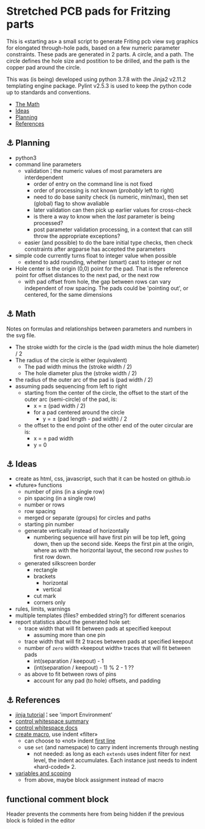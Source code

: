 <!-- cSpell:enable -->
# Stretched PCB pads for Fritzing parts

<link href="css/markdown.css" rel="stylesheet"/>

This is «starting as» a small script to generate Friting pcb view svg graphics for elongated through-hole pads, based on a few numeric parameter constraints. These pads are generated in 2 parts. A circle, and a path. The circle defines the hole size and postition to be drilled, and the path is the copper pad around the circle.

This was (is being) developed using python 3.7.8 with the Jinja2 v2.11.2 templating engine package. Pylint v2.5.3 is used to keep the python code up to standards and conventions.

* [The Math](#link_math)
* [Ideas](#link_ideas)
* [Planning](#link_planning)
* [References](#link_references)

<!--
* [Link](#link_link)
## <a name="link_link">⚓</a> Link
-->

## <a name="link_planning">⚓</a> Planning

* python3
* command line parameters
  * validation ¦ the numeric values of most parameters are interdependent
    * order of entry on the command line is not fixed
    * order of processing is not known (_probably_ left to right)
    * need to do base sanity check (is numeric, min/max), then set (global) flag to show avaliable
    * later validation can then pick up earlier values for cross-check
    * is there a way to know when the _last_ parameter is being processed?
    * post parameter validation processing, in a context that can still throw the appropriate exceptions?
  * easier (and possible) to do the bare initial type checks, then check constraints after argparse has accepted the parameters
* simple code currently turns float to integer value when possible
  * extend to add rounding, whether (smart) cast to integer or not
* Hole center is the origin (0,0) point for the pad. That is the reference point for offset distances to the next pad, or the next row
  * with pad offset from hole, the gap between rows can vary independent of row spacing. The pads could be 'pointing out', or centered, for the same dimensions

## <a name="link_math">⚓</a> Math

Notes on formulas and relationships between parameters and numbers in the svg file.

* The stroke width for the circle is the (pad width minus the hole diameter) / 2
* The radius of the circle is either (equivalent)
  * The pad width minus the (stroke width / 2)
  * The hole diameter plus the (stroke width / 2)
* the radius of the outer arc of the pad is (pad width / 2)
* assuming pads sequencing from left to right
  * starting from the center of the circle, the offset to the start of the outer arc (semi-circle) of the pad, is:
    * x = ± (pad width / 2)
    * for a pad centered around the circle
      * y = ± (pad length - pad width) / 2
  * the offset to the end point of the other end of the outer circular are is:
    * x = ± pad width
    * y = 0

## <a name="link_ideas">⚓</a> Ideas

* create as html, css, javascript, such that it can be hosted on github.io
* «future» functions
  * number of pins (in a single row)
  * pin spacing (in a single row)
  * number or rows
  * row spacing
  * merged or separate (groups) for circles and paths
  * starting pin number
  * generate vertically instead of horizontally
    * numbering sequence will have first pin will be top left, going down, then up the second side. Keeps the first pin at the origin, where as with the horizontal layout, the second row `pushes` to first row down.
  * generated silkscreen border
    * rectangle
    * brackets
      * horizontal
      * vertical
    * cut mark
    * corners only
* rules, limits, warnings
* multiple templates (files? embedded string?) for different scenarios
* report statistics about the generated hole set:
  * trace width that will fit between pads at specified keepout
    * assuming more than one pin
  * trace width that will fit 2 traces between pads at specified keepout
  * number of `zero` width «keepout width» traces that will fit between pads
    * int(separation / keepout) - 1
    * (int(separation / keepout) - 1) % 2 - 1 ??
  * as above to fit between rows of pins
    * account for any pad (to hole) offsets, and padding

## <a name="link_references">⚓</a> References

* [jinja tutorial](http://zetcode.com/python/jinja/) ¦ see 'import Environment'
* [control whitespace summary](https://stackoverflow.com/a/35777386)
* [control whitespace docs](https://jinja.palletsprojects.com/en/master/templates/#whitespace-control)
* [create macro](https://stackoverflow.com/a/10997352), use indent «filter»
  * can choose to «not» indent [first line](https://stackoverflow.com/a/31856334)
  * use `set` (and namespace) to carry indent increments through nesting
    * not needed: as long as each `extends` uses indent filter for next level, the indent accumulates. Each instance just needs to indent «hard-coded» 2.
* [variables and scoping](https://jinja.palletsprojects.com/en/2.11.x/templates/#assignments)
  * from above, maybe block assignment instead of macro

## functional comment block

Header prevents the comments here from being hidden if the previous block is folded in the editor

<!-- cSpell:disable -->
<!-- cSpell:enable -->
<!--
# cSpell:disable
# cSpell:enable
cSpell:words
cSpell:ignore
cSpell:enableCompoundWords
-->
